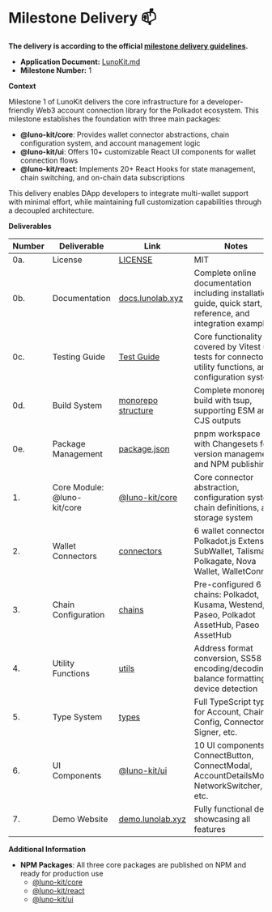 # Milestone Delivery :mailbox:

**The delivery is according to the official [milestone delivery guidelines](https://github.com/w3f/Grants-Program/blob/master/docs/Support%20Docs/milestone-deliverables-guidelines.md).**

* **Application Document:** [LunoKit.md](https://github.com/w3f/Grants-Program/blob/master/applications/LunoKit.md)
* **Milestone Number:** 1

**Context**

Milestone 1 of LunoKit delivers the core infrastructure for a developer-friendly Web3 account connection library for the Polkadot ecosystem. This milestone establishes the foundation with three main packages:

- **@luno-kit/core**: Provides wallet connector abstractions, chain configuration system, and account management logic
- **@luno-kit/ui**: Offers 10+ customizable React UI components for wallet connection flows
- **@luno-kit/react**: Implements 20+ React Hooks for state management, chain switching, and on-chain data subscriptions

This delivery enables DApp developers to integrate multi-wallet support with minimal effort, while maintaining full customization capabilities through a decoupled architecture.

**Deliverables**

| Number | Deliverable | Link | Notes |
| ------------- | ------------- | ------------- |------------- |
| 0a. | License | [LICENSE](https://github.com/Luno-lab/LunoKit/blob/main/LICENSE) | MIT |
| 0b. | Documentation | [docs.lunolab.xyz](https://docs.lunolab.xyz/) | Complete online documentation including installation guide, quick start, API reference, and integration examples |
| 0c. | Testing Guide | [Test Guide](https://github.com/Luno-lab/LunoKit/tree/main/packages/core/test) | Core functionality covered by Vitest unit tests for connectors, utility functions, and configuration system |
| 0d. | Build System | [monorepo structure](https://github.com/Luno-lab/LunoKit) | Complete monorepo build with tsup, supporting ESM and CJS outputs |
| 0e. | Package Management | [package.json](https://github.com/Luno-lab/LunoKit/blob/main/package.json) | pnpm workspace with Changesets for version management and NPM publishing |
| 1. | Core Module: @luno-kit/core | [@luno-kit/core](https://github.com/Luno-lab/LunoKit/tree/main/packages/core) | Core connector abstraction, configuration system, chain definitions, and storage system |
| 2. | Wallet Connectors | [connectors](https://github.com/Luno-lab/LunoKit/tree/main/packages/core/src/connectors) | 6 wallet connectors: Polkadot.js Extension, SubWallet, Talisman, Polkagate, Nova Wallet, WalletConnect |
| 3. | Chain Configuration | [chains](https://github.com/Luno-lab/LunoKit/tree/main/packages/core/src/chains) | Pre-configured 6 chains: Polkadot, Kusama, Westend, Paseo, Polkadot AssetHub, Paseo AssetHub |
| 4. | Utility Functions | [utils](https://github.com/Luno-lab/LunoKit/tree/main/packages/core/src/utils) | Address format conversion, SS58 encoding/decoding, balance formatting, device detection |
| 5. | Type System | [types](https://github.com/Luno-lab/LunoKit/tree/main/packages/core/src/types) | Full TypeScript types for Account, Chain, Config, Connector, Signer, etc. |
| 6. | UI Components | [@luno-kit/ui](https://github.com/Luno-lab/LunoKit/tree/main/packages/ui) | 10 UI components: ConnectButton, ConnectModal, AccountDetailsModal, NetworkSwitcher, etc. |
| 7. | Demo Website | [demo.lunolab.xyz](https://demo.lunolab.xyz) | Fully functional demo showcasing all features |

**Additional Information**

- **NPM Packages**: All three core packages are published on NPM and ready for production use
  - [@luno-kit/core](https://www.npmjs.com/package/@luno-kit/core)
  - [@luno-kit/react](https://www.npmjs.com/package/@luno-kit/react)
  - [@luno-kit/ui](https://www.npmjs.com/package/@luno-kit/ui)


